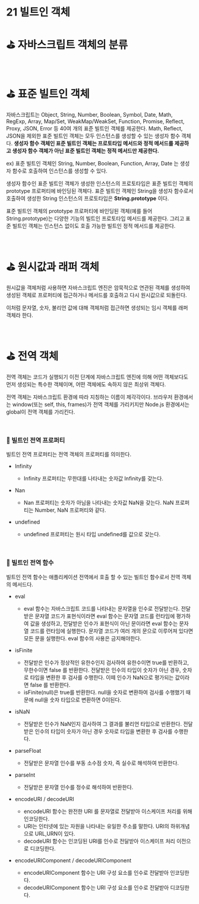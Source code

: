 # 21 빌트인 객체

# ⛳️ 자바스크립트 객체의 분류

</br>

# ⛳️ 표준 빌트인 객체

자바스크립트는 Object, String, Number, Boolean, Symbol, Date, Math, RegExp, Array, Map/Set, WeakMap/WeakSet, Function, Promise, Reflect, Proxy, JSON, Error 등 40여 개의 표준 빌트인 객체를 제공한다. Math, Reflect, JSON을 제외한 표준 빌트인 객체는 모두 인스턴스를 생성할 수 있는 생성자 함수 객체다. **생성자 함수 객체인 표준 빌트인 객체는 프로토타입 메서드와 정적 메서드를 제공하고 생성자 함수 객체가 아닌 표준 빌트인 객체는 정적 메서드만 제공한다.**

ex) 표준 빌트인 객체인 String, Number, Boolean, Function, Array, Date 는 생성자 함수로 호출하여 인스턴스를 생성할 수 있다.

생성자 함수인 표준 빌트인 객체가 생성한 인스턴스의 프로토타입은 표준 빌트인 객체의 prototype 프로퍼티에 바인딩된 객체다. 표준 빌트인 객체인 String을 생성자 함수로서 호출하여 생성한 String 인스턴스의 프로토타입은 **String.prototype** 이다.

표준 빌트인 객체의 prototype 프로퍼티에 바인딩된 객체(예를 들어 String.prototype)는 다양한 기능의 빌트인 프로토타입 메서드를 제공한다. 그리고 표준 빌트인 객체는 인스턴스 없이도 호출 가능한 빌트인 정적 메서드를 제공한다.

</br>

# ⛳️ 원시값과 래퍼 객체

원시값을 객체처럼 사용하면 자바스크립트 엔진은 암묵적으로 연관된 객체를 생성하여 생성된 객체로 프로퍼티에 접근하거나 메서드를 호출하고 다시 원시값으로 되돌린다.

이처럼 문자열, 숫자, 불리언 값에 대해 객체처럼 접근하면 생성되는 임시 객체를 래퍼 객체라 한다.

</br>

# ⛳️ 전역 객체

전역 객체는 코드가 실행되기 이전 단계에 자바스크립트 엔진에 의해 어떤 객체보다도 먼저 생성되는 특수한 객체이며, 어떤 객체에도 속하지 않은 최상위 객체다.

전역 객체는 자바스크립트 환경에 따라 지칭하는 이름이 제각각이다. 브라우저 환경에서는 window(또는 self, this, frames)가 전역 객체를 가리키지만 Node.js 환경에서는 global이 전역 객체를 가리킨다.

</br>

### 🏈 빌트인 전역 프로퍼티

빌트인 전역 프로퍼티는 전역 객체의 프로퍼티를 의미한다.

- Infinity

  - Infinity 프로퍼티는 무한대를 나타내는 숫자값 Infinity를 갖는다.

- Nan

  - Nan 프로퍼티는 숫자가 아님을 나타내는 숫자값 NaN을 갖는다. NaN 프로퍼티는 Number, NaN 프로퍼티와 같다.

- undefined
  - undefined 프로퍼티는 원시 타입 undefined를 값으로 갖는다.

</br>

### 🏈 빌트인 전역 함수

빌트인 전역 함수는 애플리케이션 전역에서 호출 할 수 있는 빌트인 함수로서 전역 객체의 메서드다.

- eval

  - eval 함수는 자바스크립트 코드를 나타내는 문자열을 인수로 전달받는다. 전달받은 문자열 코드가 표현식이라면 eval 함수는 문자열 코드를 런타임에 평가하여 값을 생성하고, 전달받은 인수가 표현식이 아닌 문이라면 eval 함수는 문자열 코드를 런타임에 실행한다. 문자열 코드가 여러 개의 문으로 이루어져 있다면 모든 문을 실행한다. eval 함수의 사용은 금지해야한다.

- isFinite

  - 전달받은 인수가 정상적인 유한수인지 검사하여 유한수이면 true를 반환하고, 무한수이면 false 를 반환한다. 전달받은 인수의 타입이 숫자가 아닌 경우, 숫자로 타입을 변환한 후 검사를 수행한다. 이떼 인수가 NaN으로 평가되는 값이라면 false 를 반환한다.
  - isFinite(null)은 true를 반환한다. null을 숫자로 변환하여 검사를 수행했기 때문에 null을 숫자 타입으로 변환하면 0이된다.

- isNaN

  - 전달받은 인수가 NaN인지 검사하여 그 결과를 불리언 타입으로 반환한다. 전달받은 인수의 타입이 숫자가 아닌 경우 숫자로 타입을 변환한 후 검사를 수행한다.

- parseFloat

  - 전달받은 문자열 인수를 부동 소수점 숫자, 즉 실수로 해석하여 반환한다.

- parseInt

  - 전달받은 문자열 인수를 정수로 해석하여 반환한다.

- encodeURI / decodeURI

  - encodeURI 함수는 완전한 URI 를 문자열로 전달받아 이스케이프 처리를 위해 인코딩한다.
  - URI는 인터넷에 있는 자원을 나타내는 유일한 주소를 말한다. URI의 하위개념으로 URL,URN이 있다.
  - decodeURI 함수는 인코딩된 URI를 인수로 전달받아 이스케이프 처리 이전으로 디코딩한다.

- encodeURIComponent / decodeURIComponent
  - encodeURIComponent 함수는 URI 구성 요소를 인수로 전달받아 인코딩한다.
  - decodeURIComponent 함수는 URI 구성 요소를 인수로 전달받아 디코딩한다.
